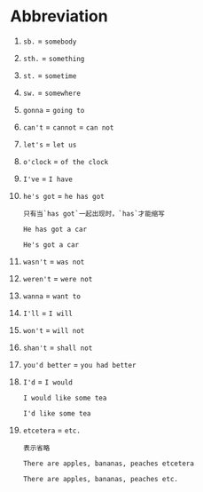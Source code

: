 # Abbreviation

1. `sb.` = `somebody`

2. `sth.` = `something`

3. `st.` = `sometime`

4. `sw.` = `somewhere`

5. `gonna` = `going to`

6. `can't` = `cannot` = `can not`

7. `let's` = `let us`

8. `o'clock` = `of the clock`

9. `I've` = `I have`

10. `he's got` = `he has got`

    ```
    只有当`has got`一起出现时，`has`才能缩写
    ```

    ```
    He has got a car

    He's got a car
    ```

11. `wasn't` = `was not`

12. `weren't` = `were not`

13. `wanna` = `want to`

14. `I'll` = `I will`

15. `won't` = `will not`

16. `shan't` = `shall not`

17. `you'd better` = `you had better`

18. `I'd` = `I would`

    ```
    I would like some tea

    I'd like some tea
    ```

19. `etcetera` = `etc.`

    ```
    表示省略

    There are apples, bananas, peaches etcetera

    There are apples, bananas, peaches etc.
    ```
